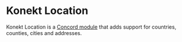 # Konekt Location

Konekt Location is a [Concord module](https://github.com/artkonekt/concord/blob/master/docs/modules.md) that adds support for countries, counties, cities and addresses.
